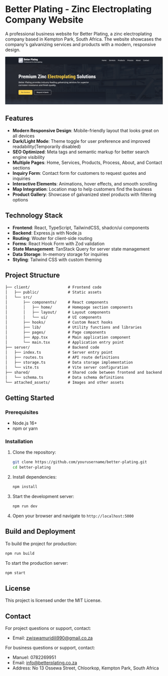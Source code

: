 # Better Plating - Zinc Electroplating Company Website

A professional business website for Better Plating, a zinc electroplating company based in Kempton Park, South Africa. The website showcases the company's galvanizing services and products with a modern, responsive design.

![Better Plating Website](./attached_assets/webpage.png)

## Features

- **Modern Responsive Design**: Mobile-friendly layout that looks great on all devices
- **Dark/Light Mode**: Theme toggle for user preference and improved readability(Temporarily disabled)
- **SEO Optimized**: Meta tags and semantic markup for better search engine visibility
- **Multiple Pages**: Home, Services, Products, Process, About, and Contact sections
- **Inquiry Form**: Contact form for customers to request quotes and inquiries
- **Interactive Elements**: Animations, hover effects, and smooth scrolling
- **Map Integration**: Location map to help customers find the business
- **Product Gallery**: Showcase of galvanized steel products with filtering options

## Technology Stack

- **Frontend**: React, TypeScript, TailwindCSS, shadcn/ui components
- **Backend**: Express.js with Node.js
- **Routing**: Wouter for client-side routing
- **Forms**: React Hook Form with Zod validation
- **State Management**: TanStack Query for server state management
- **Data Storage**: In-memory storage for inquiries
- **Styling**: Tailwind CSS with custom theming

## Project Structure

```
├── client/                 # Frontend code
│   ├── public/             # Static assets
│   └── src/
│       ├── components/     # React components
│       │   ├── home/       # Homepage section components
│       │   ├── layout/     # Layout components
│       │   └── ui/         # UI components
│       ├── hooks/          # Custom React hooks
│       ├── lib/            # Utility functions and libraries
│       ├── pages/          # Page components
│       ├── App.tsx         # Main application component
│       └── main.tsx        # Application entry point
├── server/                 # Backend code
│   ├── index.ts            # Server entry point
│   ├── routes.ts           # API route definitions
│   ├── storage.ts          # Data storage implementation
│   └── vite.ts             # Vite server configuration
├── shared/                 # Shared code between frontend and backend
│   └── schema.ts           # Data schema definitions
└── attached_assets/        # Images and other assets
```

## Getting Started

### Prerequisites

- Node.js 16+
- npm or yarn

### Installation

1. Clone the repository:
   ```bash
   git clone https://github.com/yourusername/better-plating.git
   cd better-plating
   ```

2. Install dependencies:
   ```bash
   npm install
   ```

3. Start the development server:
   ```bash
   npm run dev
   ```

4. Open your browser and navigate to `http://localhost:5000`

## Build and Deployment

To build the project for production:

```bash
npm run build
```

To start the production server:

```bash
npm start
```

## License

This project is licensed under the MIT License.

## Contact

For project questions or support, contact:
- Email: zwiswamuridili990@gmail.co.za

For business questions or support, contact:
- Manuel: 0782269951
- Email: info@betterplating.co.za
- Address: No 13 Ossewa Street, Chloorkop, Kempton Park, South Africa
